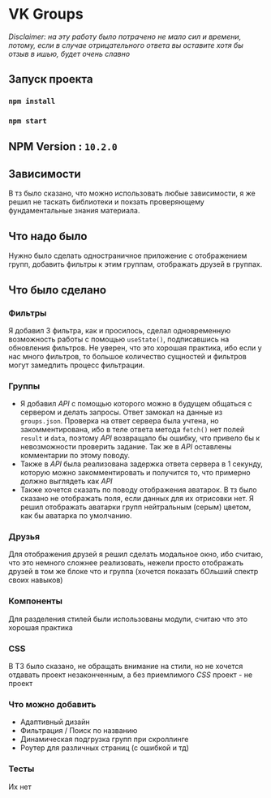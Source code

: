 # VK Groups

*Disclaimer: на эту работу было потрачено не мало сил и времени, потому, если в случае
отрицательного ответа вы оставите хотя бы отзыв в ишью, будет очень славно*

## Запуск проекта

### `npm install`
### `npm start`

## NPM Version : `10.2.0`

## Зависимости
В тз было сказано, что можно использовать любые зависимости, я же решил не таскать библиотеки и покзать проверяющему 
фундаментальные знания материала.

## Что надо было
Нужно было сделать одностраничное приложение с отображением групп, добавить фильтры к этим группам, отображать друзей в группах.

## Что было сделано

### Фильтры
Я добавил 3 фильтра, как и просилось, сделал одновременную возможность работы с помощью `useState()`, 
подписавшись на обновления фильтров. Не уверен, что это хорошая практика, ибо если у нас много фильтров, 
то большое количество сущностей и фильтров могут замедлить процесс фильтрации.

### Группы
- Я добавил *API* с помощью которого можно в будущем общаться с сервером и делать запросы. Ответ замокал на данные из `groups.json`. 
    Проверка на ответ сервера была учтена, но закомментирована, ибо в теле ответа метода `fetch()` нет полей `result` и `data`, поэтому *API*
    возвращало бы ошибку, что привело бы к невозможности проверить задание. Так же в *API* оставлены комментарии по этому поводу.
- Также в *API* была реализована задержка ответа сервера в 1 секунду, которую можно закомментировать и получится то, что примерно должно выглядеть как *API*
- Также хочется сказать по поводу отображения аватарок. В тз было сказано не отображать поля, если данных для их отрисовки нет. Я решил отображать аватарки групп 
    нейтральным (серым) цветом, как бы аватарка по умолчанию.

### Друзья
Для отображения друзей я решил сделать модальное окно, ибо считаю, что это немного сложнее реализовать, нежели просто отображать друзей в том же блоке что и группа 
(хочется показать бОльший спектр своих навыков)

### Компоненты
Для разделения стилей были использованы модули, считаю что это хорошая практика

### CSS
В ТЗ было сказано, не обращать внимание на стили, но не хочется отдавать проект незаконченным, а без приемлимого *CSS* проект - не проект


### Что можно добавить
- Адаптивный дизайн
- Фильтрация / Поиск по названию
- Динамическая подгрузка групп при скроллинге
- Роутер для различных страниц (с ошибкой и тд)

### Тесты
Их нет
